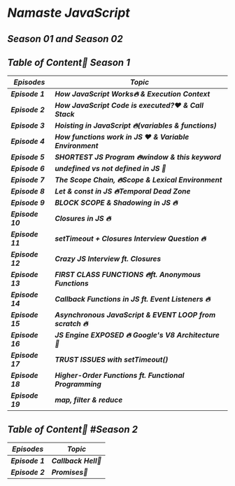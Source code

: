 # _Namaste JavaScript_  
## _Season 01 and Season 02_

## _Table of Content🚀 Season 1_
| _Episodes_ | _Topic_ |
|----|--------------------|
| _**Episode 1**_ | _**How JavaScript Works🔥 & Execution Context**_ |
| _**Episode 2**_ | _**How JavaScript Code is executed?❤️ & Call Stack**_ |
| _**Episode 3**_ | _**Hoisting in JavaScript 🔥(variables & functions)**_ |
| _**Episode 4**_ | _**How functions work in JS ❤️ & Variable Environment**_ |
| _**Episode 5**_ | _**SHORTEST JS Program 🔥window & this keyword**_ |
| _**Episode 6**_ | _**undefined vs not defined in JS 🤔**_ |
| _**Episode 7**_ | _**The Scope Chain, 🔥Scope & Lexical Environment**_ |
| _**Episode 8**_ | _**Let & const in JS 🔥Temporal Dead Zone**_ |
| _**Episode 9**_ | _**BLOCK SCOPE & Shadowing in JS 🔥**_ |
| _**Episode 10**_ | _**Closures in JS 🔥**_ |
| _**Episode 11**_ | _**setTimeout + Closures Interview Question 🔥**_ |
| _**Episode 12**_ | _**Crazy JS Interview ft. Closures**_ |
| _**Episode 13**_ | _**FIRST CLASS FUNCTIONS 🔥ft. Anonymous Functions**_ |
| _**Episode 14**_ | _**Callback Functions in JS ft. Event Listeners 🔥**_ |
| _**Episode 15**_ | _**Asynchronous JavaScript & EVENT LOOP from scratch 🔥**_ |
| _**Episode 16**_ | _**JS Engine EXPOSED 🔥 Google's V8 Architecture 🚀**_ |
| _**Episode 17**_ | _**TRUST ISSUES with setTimeout()**_ |
| _**Episode 18**_ | _**Higher-Order Functions ft. Functional Programming**_ |
| _**Episode 19**_ | _**map, filter & reduce**_ |

## _Table of Content🚀 #Season 2_
| _Episodes_ | _Topic_ |
|----|--------------------|
| _**Episode 1**_ | _**Callback Hell👿**_ |
| _**Episode 2**_ | _**Promises🤝**_ |






















